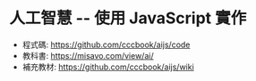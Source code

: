 # 人工智慧  -- 使用 JavaScript 實作

* 程式碼: https://github.com/cccbook/aijs/code
* 教科書: https://misavo.com/view/ai/
* 補充教材: https://github.com/cccbook/aijs/wiki
